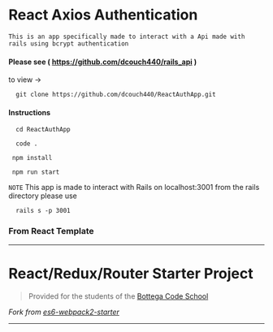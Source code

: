 # React Axios Authentication

```
This is an app specifically made to interact with a Api made with rails using bcrypt authentication
```

#### Please see ( https://github.com/dcouch440/rails_api )

to view ->

```
  git clone https://github.com/dcouch440/ReactAuthApp.git
```

#### Instructions

```
  cd ReactAuthApp
```

```
  code .
```

```
 npm install
```

```
 npm run start
```

`NOTE`
This app is made to interact with Rails on localhost:3001
from the rails directory please use
```
  rails s -p 3001
```

### From React Template
***
# React/Redux/Router Starter Project

> Provided for the students of the [Bottega Code School](https://bottega.tech/)

*Fork from [es6-webpack2-starter](https://github.com/micooz/es6-webpack2-starter)*
***